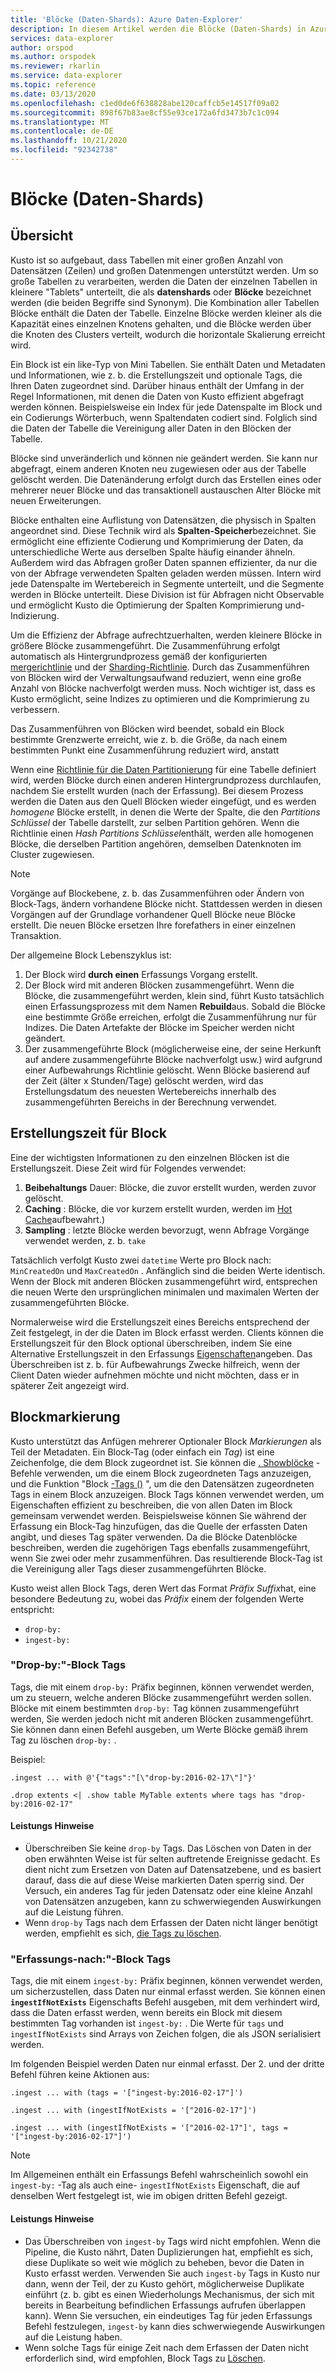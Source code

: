 ```yaml
---
title: 'Blöcke (Daten-Shards): Azure Daten-Explorer'
description: In diesem Artikel werden die Blöcke (Daten-Shards) in Azure Daten-Explorer beschrieben.
services: data-explorer
author: orspod
ms.author: orspodek
ms.reviewer: rkarlin
ms.service: data-explorer
ms.topic: reference
ms.date: 03/13/2020
ms.openlocfilehash: c1ed0de6f638828abe120caffcb5e14517f09a02
ms.sourcegitcommit: 898f67b83ae8cf55e93ce172a6fd3473b7c1c094
ms.translationtype: MT
ms.contentlocale: de-DE
ms.lasthandoff: 10/21/2020
ms.locfileid: "92342738"
---
```

# <a name="extents-data-shards"></a>Blöcke (Daten-Shards)

## <a name="overview"></a>Übersicht

Kusto ist so aufgebaut, dass Tabellen mit einer großen Anzahl von Datensätzen (Zeilen) und großen Datenmengen unterstützt werden. Um so große Tabellen zu verarbeiten, werden die Daten der einzelnen Tabellen in kleinere "Tablets" unterteilt, die als **datenshards** oder **Blöcke** bezeichnet werden (die beiden Begriffe sind Synonym). Die Kombination aller Tabellen Blöcke enthält die Daten der Tabelle. Einzelne Blöcke werden kleiner als die Kapazität eines einzelnen Knotens gehalten, und die Blöcke werden über die Knoten des Clusters verteilt, wodurch die horizontale Skalierung erreicht wird.

Ein Block ist ein like-Typ von Mini Tabellen. Sie enthält Daten und Metadaten und Informationen, wie z. b. die Erstellungszeit und optionale Tags, die Ihren Daten zugeordnet sind. Darüber hinaus enthält der Umfang in der Regel Informationen, mit denen die Daten von Kusto effizient abgefragt werden können.
Beispielsweise ein Index für jede Datenspalte im Block und ein Codierungs Wörterbuch, wenn Spaltendaten codiert sind. Folglich sind die Daten der Tabelle die Vereinigung aller Daten in den Blöcken der Tabelle.

Blöcke sind unveränderlich und können nie geändert werden. Sie kann nur abgefragt, einem anderen Knoten neu zugewiesen oder aus der Tabelle gelöscht werden. Die Datenänderung erfolgt durch das Erstellen eines oder mehrerer neuer Blöcke und das transaktionell austauschen Alter Blöcke mit neuen Erweiterungen.

Blöcke enthalten eine Auflistung von Datensätzen, die physisch in Spalten angeordnet sind.
Diese Technik wird als **Spalten-Speicher**bezeichnet. Sie ermöglicht eine effiziente Codierung und Komprimierung der Daten, da unterschiedliche Werte aus derselben Spalte häufig einander ähneln. Außerdem wird das Abfragen großer Daten spannen effizienter, da nur die von der Abfrage verwendeten Spalten geladen werden müssen. Intern wird jede Datenspalte im Wertebereich in Segmente unterteilt, und die Segmente werden in Blöcke unterteilt. Diese Division ist für Abfragen nicht Observable und ermöglicht Kusto die Optimierung der Spalten Komprimierung und-Indizierung.

Um die Effizienz der Abfrage aufrechtzuerhalten, werden kleinere Blöcke in größere Blöcke zusammengeführt.
Die Zusammenführung erfolgt automatisch als Hintergrundprozess gemäß der konfigurierten [mergerichtlinie](mergepolicy.md) und der [Sharding-Richtlinie](shardingpolicy.md).
Durch das Zusammenführen von Blöcken wird der Verwaltungsaufwand reduziert, wenn eine große Anzahl von Blöcke nachverfolgt werden muss. Noch wichtiger ist, dass es Kusto ermöglicht, seine Indizes zu optimieren und die Komprimierung zu verbessern.

Das Zusammenführen von Blöcken wird beendet, sobald ein Block bestimmte Grenzwerte erreicht, wie z. b. die Größe, da nach einem bestimmten Punkt eine Zusammenführung reduziert wird, anstatt

Wenn eine [Richtlinie für die Daten Partitionierung](partitioningpolicy.md) für eine Tabelle definiert wird, werden Blöcke durch einen anderen Hintergrundprozess durchlaufen, nachdem Sie erstellt wurden (nach der Erfassung). Bei diesem Prozess werden die Daten aus den Quell Blöcken wieder eingefügt, und es werden *homogene* Blöcke erstellt, in denen die Werte der Spalte, die den *Partitions Schlüssel* der Tabelle darstellt, zur selben Partition gehören. Wenn die Richtlinie einen *Hash Partitions Schlüssel*enthält, werden alle homogenen Blöcke, die derselben Partition angehören, demselben Datenknoten im Cluster zugewiesen.

> [!NOTE]
> Vorgänge auf Blockebene, z. b. das Zusammenführen oder Ändern von Block-Tags, ändern vorhandene Blöcke nicht.
> Stattdessen werden in diesen Vorgängen auf der Grundlage vorhandener Quell Blöcke neue Blöcke erstellt. Die neuen Blöcke ersetzen Ihre forefathers in einer einzelnen Transaktion.

Der allgemeine Block Lebenszyklus ist:

1. Der Block wird **durch einen** Erfassungs Vorgang erstellt.
1. Der Block wird mit anderen Blöcken zusammengeführt. Wenn die Blöcke, die zusammengeführt werden, klein sind, führt Kusto tatsächlich einen Erfassungsprozess mit dem Namen **Rebuild**aus. Sobald die Blöcke eine bestimmte Größe erreichen, erfolgt die Zusammenführung nur für Indizes. Die Daten Artefakte der Blöcke im Speicher werden nicht geändert.
1. Der zusammengeführte Block (möglicherweise eine, der seine Herkunft auf andere zusammengeführte Blöcke nachverfolgt usw.) wird aufgrund einer Aufbewahrungs Richtlinie gelöscht. 
   Wenn Blöcke basierend auf der Zeit (älter x Stunden/Tage) gelöscht werden, wird das Erstellungsdatum des neuesten Wertebereichs innerhalb des zusammengeführten Bereichs in der Berechnung verwendet.

## <a name="extent-creation-time"></a>Erstellungszeit für Block

Eine der wichtigsten Informationen zu den einzelnen Blöcken ist die Erstellungszeit. Diese Zeit wird für Folgendes verwendet:

1. **Beibehaltungs** Dauer: Blöcke, die zuvor erstellt wurden, werden zuvor gelöscht.
1. **Caching** : Blöcke, die vor kurzem erstellt wurden, werden im [Hot Cache](cachepolicy.md)aufbewahrt.)
1. **Sampling** : letzte Blöcke werden bevorzugt, wenn Abfrage Vorgänge verwendet werden, z. b. `take`

Tatsächlich verfolgt Kusto zwei `datetime` Werte pro Block nach: `MinCreatedOn` und `MaxCreatedOn` .
Anfänglich sind die beiden Werte identisch. Wenn der Block mit anderen Blöcken zusammengeführt wird, entsprechen die neuen Werte den ursprünglichen minimalen und maximalen Werten der zusammengeführten Blöcke.

Normalerweise wird die Erstellungszeit eines Bereichs entsprechend der Zeit festgelegt, in der die Daten im Block erfasst werden. Clients können die Erstellungszeit für den Block optional überschreiben, indem Sie eine Alternative Erstellungszeit in den Erfassungs [Eigenschaften](../../ingestion-properties.md)angeben.
Das Überschreiben ist z. b. für Aufbewahrungs Zwecke hilfreich, wenn der Client Daten wieder aufnehmen möchte und nicht möchten, dass er in späterer Zeit angezeigt wird.

## <a name="extent-tagging"></a>Blockmarkierung

Kusto unterstützt das Anfügen mehrerer Optionaler Block *Markierungen* als Teil der Metadaten. Ein Block-Tag (oder einfach ein *Tag*) ist eine Zeichenfolge, die dem Block zugeordnet ist. Sie können die [. Showblöcke](./show-extents.md) -Befehle verwenden, um die einem Block zugeordneten Tags anzuzeigen, und die Funktion "Block [-Tags ()](../query/extenttagsfunction.md) ", um die den Datensätzen zugeordneten Tags in einem Block anzuzeigen.
Block Tags können verwendet werden, um Eigenschaften effizient zu beschreiben, die von allen Daten im Block gemeinsam verwendet werden.
Beispielsweise können Sie während der Erfassung ein Block-Tag hinzufügen, das die Quelle der erfassten Daten angibt, und dieses Tag später verwenden. Da die Blöcke Datenblöcke beschreiben, werden die zugehörigen Tags ebenfalls zusammengeführt, wenn Sie zwei oder mehr zusammenführen. Das resultierende Block-Tag ist die Vereinigung aller Tags dieser zusammengeführten Blöcke.

Kusto weist allen Block Tags, deren Wert das Format *Präfix* *Suffix*hat, eine besondere Bedeutung zu, wobei das *Präfix* einem der folgenden Werte entspricht:

* `drop-by:`
* `ingest-by:`

### <a name="drop-by-extent-tags"></a>"Drop-by:"-Block Tags

Tags, die mit einem `drop-by:` Präfix beginnen, können verwendet werden, um zu steuern, welche anderen Blöcke zusammengeführt werden sollen. Blöcke mit einem bestimmten `drop-by:` Tag können zusammengeführt werden, Sie werden jedoch nicht mit anderen Blöcken zusammengeführt. Sie können dann einen Befehl ausgeben, um Werte Blöcke gemäß ihrem Tag zu löschen `drop-by:` .

Beispiel:

```kusto
.ingest ... with @'{"tags":"[\"drop-by:2016-02-17\"]"}'

.drop extents <| .show table MyTable extents where tags has "drop-by:2016-02-17" 
```

#### <a name="performance-notes"></a>Leistungs Hinweise

* Überschreiben Sie keine `drop-by` Tags. Das Löschen von Daten in der oben erwähnten Weise ist für selten auftretende Ereignisse gedacht. Es dient nicht zum Ersetzen von Daten auf Datensatzebene, und es basiert darauf, dass die auf diese Weise markierten Daten sperrig sind. Der Versuch, ein anderes Tag für jeden Datensatz oder eine kleine Anzahl von Datensätzen anzugeben, kann zu schwerwiegenden Auswirkungen auf die Leistung führen.
* Wenn `drop-by` Tags nach dem Erfassen der Daten nicht länger benötigt werden, empfiehlt es sich, [die Tags zu löschen](#drop-by-extent-tags).

### <a name="ingest-by-extent-tags"></a>"Erfassungs-nach:"-Block Tags

Tags, die mit einem `ingest-by:` Präfix beginnen, können verwendet werden, um sicherzustellen, dass Daten nur einmal erfasst werden. Sie können einen **`ingestIfNotExists`** Eigenschafts Befehl ausgeben, mit dem verhindert wird, dass die Daten erfasst werden, wenn bereits ein Block mit diesem bestimmten Tag vorhanden ist `ingest-by:` .
Die Werte für `tags` und `ingestIfNotExists` sind Arrays von Zeichen folgen, die als JSON serialisiert werden.

Im folgenden Beispiel werden Daten nur einmal erfasst. Der 2. und der dritte Befehl führen keine Aktionen aus:

```kusto
.ingest ... with (tags = '["ingest-by:2016-02-17"]')

.ingest ... with (ingestIfNotExists = '["2016-02-17"]')

.ingest ... with (ingestIfNotExists = '["2016-02-17"]', tags = '["ingest-by:2016-02-17"]')
```

> [!NOTE]
> Im Allgemeinen enthält ein Erfassungs Befehl wahrscheinlich sowohl ein `ingest-by:` -Tag als auch eine- `ingestIfNotExists` Eigenschaft, die auf denselben Wert festgelegt ist, wie im obigen dritten Befehl gezeigt.

#### <a name="performance-notes"></a>Leistungs Hinweise

* Das Überschreiben von `ingest-by` Tags wird nicht empfohlen.
Wenn die Pipeline, die Kusto nährt, Daten Duplizierungen hat, empfiehlt es sich, diese Duplikate so weit wie möglich zu beheben, bevor die Daten in Kusto erfasst werden. Verwenden Sie auch `ingest-by` Tags in Kusto nur dann, wenn der Teil, der zu Kusto gehört, möglicherweise Duplikate einführt (z. b. gibt es einen Wiederholungs Mechanismus, der sich mit bereits in Bearbeitung befindlichen Erfassungs aufrufen überlappen kann). Wenn Sie versuchen, ein eindeutiges Tag für jeden Erfassungs Befehl festzulegen, `ingest-by` kann dies schwerwiegende Auswirkungen auf die Leistung haben.
* Wenn solche Tags für einige Zeit nach dem Erfassen der Daten nicht erforderlich sind, wird empfohlen, Block Tags zu [Löschen](drop-extent-tags.md).
